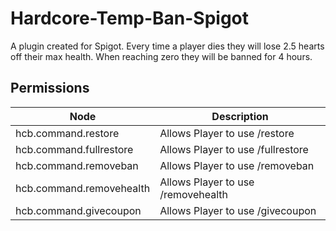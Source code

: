 # Hardcore-Temp-Ban-Spigot
A plugin created for Spigot. Every time a player dies they will lose 2.5 hearts off their max health. When reaching zero they will be banned for 4 hours.

## Permissions
Node | Description
------------ | -------------
hcb.command.restore | Allows Player to use /restore
hcb.command.fullrestore | Allows Player to use /fullrestore
hcb.command.removeban | Allows Player to use /removeban
hcb.command.removehealth | Allows Player to use /removehealth
hcb.command.givecoupon | Allows Player to use /givecoupon
